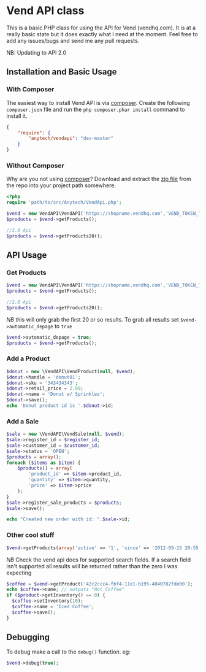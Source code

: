 Vend API class
==============

This is a basic PHP class for using the API for Vend (vendhq.com). It
is at a really basic state but it does exactly what I need at the
moment. Feel free to add any issues/bugs and send me any pull
requests.

NB: Updating to API 2.0


## Installation and Basic Usage

### With Composer

The easiest way to install Vend API is via [composer](http://getcomposer.org/). Create the following `composer.json` file and run the `php composer.phar install` command to install it.

```json
{
    "require": {
        "anytech/vendapi": "dev-master"
    }
}
```

### Without Composer


Why are you not using [composer](http://getcomposer.org/)? Download and extract the [zip file](https://github.com/anytech/VendAPI/archive/master.zip) from the repo into your project path somewhere.

```php
<?php
require 'path/to/src/Anytech/VendApi.php';

$vend = new VendAPI\VendAPI('https://shopname.vendhq.com','VEND_TOKEN_TYPE','VEND_ACCESS_TOKEN');
$products = $vend->getProducts();

//2.0 Api
$products = $vend->getProducts20();
```

## API Usage

### Get Products

```php
$vend = new VendAPI\VendAPI('https://shopname.vendhq.com','VEND_TOKEN_TYPE','VEND_ACCESS_TOKEN');
$products = $vend->getProducts();

//2.0 Api
$products = $vend->getProducts20();
```

*NB* this will only grab the first 20 or so results. To grab all results set `$vend->automatic_depage` to `true`

```php
$vend->automatic_depage = true;
$products = $vend->getProducts();
```
### Add a Product

```php
$donut = new \VendAPI\VendProduct(null, $vend);
$donut->handle = 'donut01';
$donut->sku = '343434343';
$donut->retail_price = 2.99;
$donut->name = 'Donut w/ Sprinkles';
$donut->save();
echo 'Donut product id is '.$donut->id;
```

### Add a Sale

```php
$sale = new \VendAPI\VendSale(null, $vend);
$sale->register_id = $register_id;
$sale->customer_id = $customer_id;
$sale->status = 'OPEN';
$products = array();
foreach ($items as $item) {
    $products[] = array(
        'product_id' => $item->product_id,
        'quantity' => $item->quantity,
        'price' => $item->price
    );
}
$sale->register_sale_products = $products;
$sale->save();

echo "Created new order with id: ".$sale->id;
```

### Other cool stuff

```php
$vend->getProducts(array('active' => '1', 'since' => '2012-09-15 20:55:00'));
```
*NB* Check the vend api docs for supported search fields. If a search field isn't supported all results will be returned rather than the zero I was expecting

```php
$coffee = $vend->getProduct('42c2ccc4-fbf4-11e1-b195-4040782fde00');
echo $coffee->name; // outputs "Hot Coffee"
if ($product->getInventory() == 0) {
  $coffee->setInventory(10);
  $coffee->name = 'Iced Coffee';
  $coffee->save();
}
```

## Debugging

To debug make a call to the ```debug()``` function.
eg:
```php
$vend->debug(true);
```
